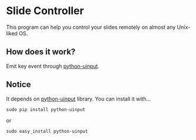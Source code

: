 Slide Controller
================

This program can help you control your slides remotely on almost any Unix-liked OS.

## How does it work?

Emit key event through [python-uinput][1].

## Notice

It depends on [python-uinput][1] library.
You can install it with...

`sudo pip install python-uinput`

or

`sudo easy_install python-uinput`


  [1]: http://tjjr.fi/sw/python-uinput/
